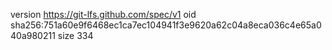 version https://git-lfs.github.com/spec/v1
oid sha256:751a60e9f6468ec1ca7ec104941f3e9620a62c04a8eca036c4e65a040a980211
size 334
